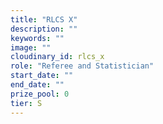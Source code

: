 ```yaml
---
title: "RLCS X"
description: ""
keywords: ""
image: ""
cloudinary_id: rlcs_x
role: "Referee and Statistician"
start_date: ""
end_date: ""
prize_pool: 0
tier: S
---
```

